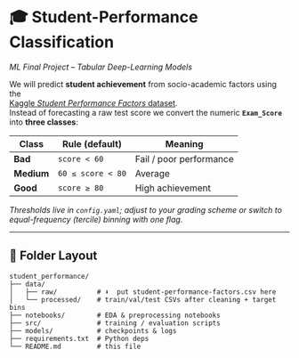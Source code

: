 # 🎓 Student-Performance Classification  
*ML Final Project – Tabular Deep-Learning Models*

We will predict **student achievement** from socio-academic factors using the  
[Kaggle *Student Performance Factors* dataset](https://www.kaggle.com/datasets/lainguyn123/student-performance-factors).  
Instead of forecasting a raw test score we convert the numeric **`Exam_Score`** into **three classes**:

| Class | Rule (default) | Meaning |
|-------|----------------|---------|
| **Bad**    | `score < 60`      | Fail / poor performance |
| **Medium** | `60 ≤ score < 80` | Average |
| **Good**   | `score ≥ 80`      | High achievement |

*Thresholds live in `config.yaml`; adjust to your grading scheme or switch to equal-frequency (tercile) binning with one flag.*

---

## 📁 Folder Layout

```text
student_performance/
├── data/
│   ├── raw/          # ⬇️  put student-performance-factors.csv here
│   └── processed/    # train/val/test CSVs after cleaning + target bins
├── notebooks/        # EDA & preprocessing notebooks
├── src/              # training / evaluation scripts
├── models/           # checkpoints & logs
├── requirements.txt  # Python deps
└── README.md         # this file
